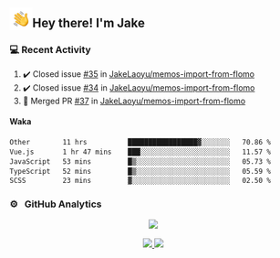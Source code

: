 <img alt="Night Coding" src="./assets/Hand%20Wave.gif" width='40' align="left"/><h2>Hey there! I'm Jake</h2>

### 💻 Recent Activity

<!--RECENT_ACTIVITY:start-->
1. ✔️ Closed issue [#35](https://github.com/JakeLaoyu/memos-import-from-flomo/issues/35) in [JakeLaoyu/memos-import-from-flomo](https://github.com/JakeLaoyu/memos-import-from-flomo)<br>
2. ✔️ Closed issue [#34](https://github.com/JakeLaoyu/memos-import-from-flomo/issues/34) in [JakeLaoyu/memos-import-from-flomo](https://github.com/JakeLaoyu/memos-import-from-flomo)<br>
3. 🎉 Merged PR [#37](https://github.com/JakeLaoyu/memos-import-from-flomo/pull/37) in [JakeLaoyu/memos-import-from-flomo](https://github.com/JakeLaoyu/memos-import-from-flomo)<br>
<!--RECENT_ACTIVITY:end-->

#### Waka

<!--START_SECTION:waka-->

```txt
Other        11 hrs          █████████████████▓░░░░░░░   70.86 %
Vue.js       1 hr 47 mins    ███░░░░░░░░░░░░░░░░░░░░░░   11.57 %
JavaScript   53 mins         █▒░░░░░░░░░░░░░░░░░░░░░░░   05.73 %
TypeScript   52 mins         █▒░░░░░░░░░░░░░░░░░░░░░░░   05.59 %
SCSS         23 mins         ▓░░░░░░░░░░░░░░░░░░░░░░░░   02.50 %
```

<!--END_SECTION:waka-->

### ⚙️ &nbsp; GitHub Analytics

<p align="center">
  <img src="http://github-profile-summary-cards.vercel.app/api/cards/profile-details?username=JakeLaoyu&theme=2077" />
</p>


<p align="center">
<a href="https://github.com/JakeLaoyu">
  <img height="180em" src="https://github-readme-stats-eight-theta.vercel.app/api?username=jakelaoyu&show_icons=true&theme=algolia&include_all_commits=true&count_private=true"/>
  <img height="180em" src="https://github-readme-stats-eight-theta.vercel.app/api/top-langs/?username=jakelaoyu&layout=compact&langs_count=8&theme=algolia&hide=html&count_private=true"/>
</a>
</p>

<!-- ### 🤝🏻 &nbsp; Connect with Me

<p align="center">
<a href="https://i.jakeyu.top"><img src="https://img.shields.io/badge/-i.jakeyu.top-3423A6?style=flat&logo=Google-Chrome&logoColor=white"/></a>
<a href="mailto:jake.laoyu@gmail.com"><img src="https://img.shields.io/badge/-jake.laoyu@gmail.com-D14836?style=flat&logo=Gmail&logoColor=white"/></a>
</p> -->
